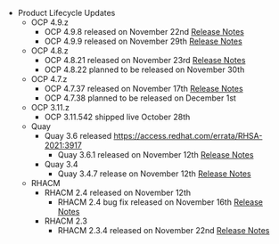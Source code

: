 - Product Lifecycle Updates
    - OCP 4.9.z
        - OCP 4.9.8 released on November 22nd [Release Notes](https://access.redhat.com/errata/RHBA-2021:4712)
        - OCP 4.9.9 released on November 29th [Release Notes](https://access.redhat.com/errata/RHBA-2021:4834)
    - OCP 4.8.z
        - OCP 4.8.21 released on November 23rd [Release Notes](https://access.redhat.com/errata/RHBA-2021:4716)
        - OCP 4.8.22 planned to be released on November 30th
    - OCP 4.7.z
        - OCP 4.7.37 released on November 17th [Release Notes](https://access.redhat.com/errata/RHBA-2021:4572)
        - OCP 4.7.38 planned to be released on December 1st
    - OCP 3.11.z
        - OCP 3.11.542 shipped live October 28th
    - Quay
        - Quay 3.6 released https://access.redhat.com/errata/RHSA-2021:3917
            - Quay 3.6.1 released on November 12th [Release Notes](https://access.redhat.com/errata/RHBA-2021:4629)
        - Quay 3.4
            - Quay 3.4.7 release on November 12th [Release Notes](https://access.redhat.com/errata/RHBA-2021:4630)
    - RHACM
        - RHACM 2.4 released on November 12th
            - RHACM 2.4 bug fix released on November 16th [Release Notes](https://access.redhat.com/errata/RHBA-2021:4674)
        - RHACM 2.3
            - RHACM 2.3.4 released on November 22nd [Release Notes](https://access.redhat.com/errata/RHBA-2021:4758)
